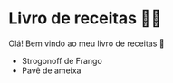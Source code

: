 # Livro de receitas :man_cook:



Olá! Bem vindo ao meu livro de receitas :wave:

- Strogonoff de Frango
- Pavê de ameixa
